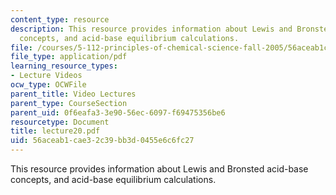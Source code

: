 ```yaml
---
content_type: resource
description: This resource provides information about Lewis and Bronsted acid-base
  concepts, and acid-base equilibrium calculations.
file: /courses/5-112-principles-of-chemical-science-fall-2005/56aceab1cae32c39bb3d0455e6c6fc27_lecture20.pdf
file_type: application/pdf
learning_resource_types:
- Lecture Videos
ocw_type: OCWFile
parent_title: Video Lectures
parent_type: CourseSection
parent_uid: 0f6eafa3-3e90-56ec-6097-f69475356be6
resourcetype: Document
title: lecture20.pdf
uid: 56aceab1-cae3-2c39-bb3d-0455e6c6fc27
---
```

This resource provides information about Lewis and Bronsted acid-base concepts, and acid-base equilibrium calculations.

